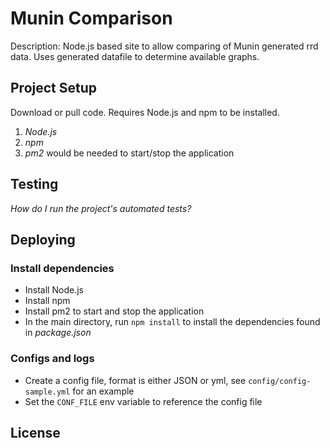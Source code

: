 # Munin Comparison

Description: Node.js based site to allow comparing of Munin generated rrd data.  Uses generated datafile to determine available graphs.

## Project Setup

Download or pull code.  Requires Node.js and npm to be installed.

1. _Node.js_
2. _npm_
3. _pm2_ would be needed to start/stop the application

## Testing

_How do I run the project's automated tests?_

## Deploying

### Install dependencies

- Install Node.js
- Install npm
- Install pm2 to start and stop the application
- In the main directory, run `npm install` to install the dependencies found in _package.json_

### Configs and logs
- Create a config file, format is either JSON or yml, see `config/config-sample.yml` for an example
- Set the `CONF_FILE` env variable to reference the config file

## License
